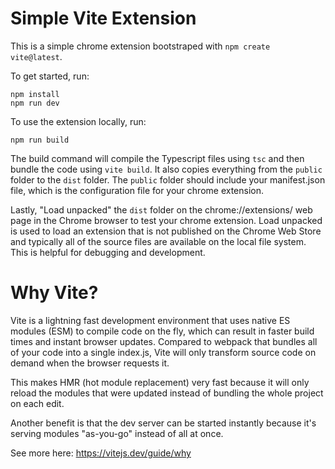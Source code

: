 # Simple Vite Extension

This is a simple chrome extension bootstraped with `npm create vite@latest`.

To get started, run:

```
npm install
npm run dev
```

To use the extension locally, run:

```
npm run build
```

The build command will compile the Typescript files using `tsc` and then bundle the code using `vite build`. It also copies everything from the `public` folder to the `dist` folder. The `public` folder should include your manifest.json file, which is the configuration file for your chrome extension.

Lastly, "Load unpacked" the `dist` folder on the chrome://extensions/ web page in the Chrome browser to test your chrome extension. Load unpacked is used to load an extension that is not published on the Chrome Web Store and typically all of the source files are available on the local file system. This is helpful for debugging and development.

# Why Vite?

Vite is a lightning fast development environment that uses native ES modules (ESM) to compile code on the fly, which can result in faster build times and instant browser updates. Compared to webpack that bundles all of your code into a single index.js, Vite will only transform source code on demand when the browser requests it.

This makes HMR (hot module replacement) very fast because it will only reload the modules that were updated instead of bundling the whole project on each edit.

Another benefit is that the dev server can be started instantly because it's serving modules "as-you-go" instead of all at once.

See more here: https://vitejs.dev/guide/why
